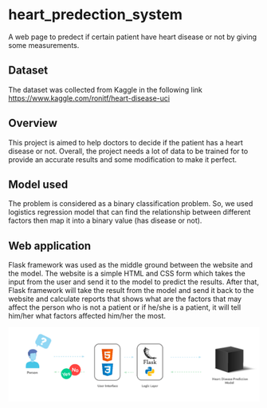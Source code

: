 # heart_predection_system
A web page to predect if certain patient have heart disease or not by giving some measurements. 

## Dataset
The dataset was collected from Kaggle in the following link
https://www.kaggle.com/ronitf/heart-disease-uci

## Overview
This project is aimed to help doctors to decide if the patient has a heart disease or not. Overall, the project needs a lot of data to be trained for to provide an accurate results and some modification to make it perfect.

## Model used
The problem is considered as a binary classification problem. So, we used logistics regression model that can find the relationship between different factors then map it into a binary value (has disease or not).

## Web application
Flask framework was used as the middle ground between the website and the model. The website is a simple HTML and CSS form which takes the input from the user and send it to the model to predict the results. After that, Flask framework will take the result from the model and send it back to the website and calculate reports that shows what are the factors that may affect the person who is not a patient or if he/she is a patient, it will tell him/her what factors affected him/her the most.

![alt text](https://github.com/Etpx/heart_predection_system/blob/master/System%20flow.png "System Flow")
